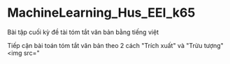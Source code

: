 # MachineLearning_Hus_EEI_k65
Bài tập cuối kỳ đề tài tóm tắt văn bản bằng tiếng việt

Tiếp cận bài toán tóm tắt văn bản theo 2 cách "Trích xuất" và "Trừu tượng"
<img src="
